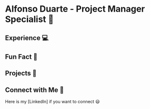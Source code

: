 # Alfonso Duarte - Project Manager Specialist :briefcase:

## Experience :computer:



## Fun Fact :tada:



## Projects :rocket:



## Connect with Me :handshake:

Here is my [LinkedIn] if you want to connect :smiley:
